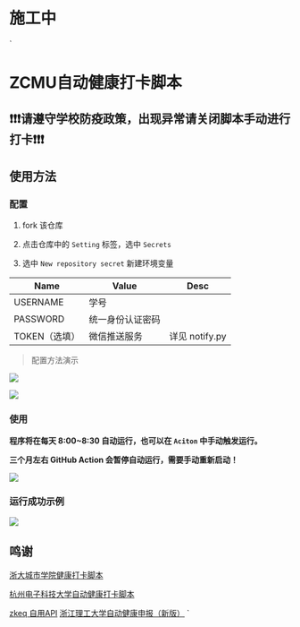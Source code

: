 # 施工中
`
# ZCMU自动健康打卡脚本

## ❗❗❗请遵守学校防疫政策，出现异常请关闭脚本手动进行打卡❗❗❗

## 使用方法

### 配置

1. fork 该仓库

2. 点击仓库中的 `Setting` 标签，选中 `Secrets`

3. 选中 `New repository secret` 新建环境变量

| Name          | Value            | Desc                                                       |
| ------------- | ---------------- | ---------------------------------------------------------- |
| USERNAME     | 学号             |    |
| PASSWORD      | 统一身份认证密码 |    |
| TOKEN（选填） | 微信推送服务     | 详见 notify.py |

> 配置方法演示

![](./assets/create_secret.png)

![](./assets/new.png)

### 使用

**程序将在每天 8:00~8:30 自动运行，也可以在 `Aciton` 中手动触发运行。**

**三个月左右 GitHub Action 会暂停自动运行，需要手动重新启动！**

![](./assets/run.png)

### 运行成功示例
![](./assets/success.png)

## 鸣谢

[浙大城市学院健康打卡脚本](https://github.com/chansyawn/zucc-auto-check)

[杭州电子科技大学自动健康打卡脚本](https://github.com/Eanya-Tonic/HDU-Health_checkin)

[zkeq 自用API](https://github.com/zkeq/icodeq-api)
[浙江理工大学自动健康申报（新版）](https://github.com/typenoob/zstu_report)
`

